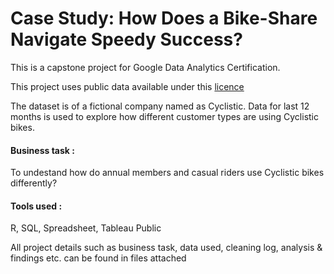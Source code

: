 # Case Study: How Does a Bike-Share Navigate Speedy Success?

This is a capstone project for Google Data Analytics Certification.

This project uses public data available under this [licence](https://www.divvybikes.com/data-license-agreement)

The dataset is of a fictional company named as Cyclistic. Data for last 12 months is used to explore how different customer types are using Cyclistic bikes.


#### Business task :
 
To undestand how do annual members and casual riders use Cyclistic bikes differently?

#### Tools used :

R, SQL, Spreadsheet, Tableau Public

All project details such as business task, data used, cleaning log, analysis & findings etc. can be found in files attached

